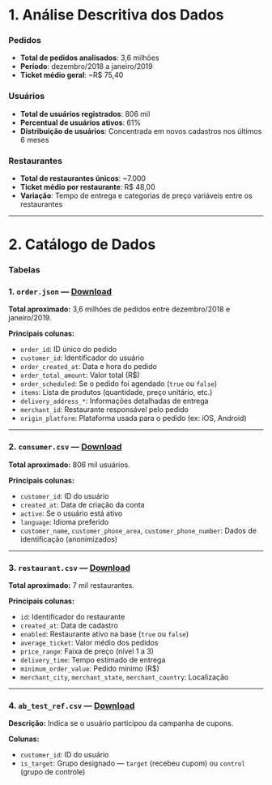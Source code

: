 

#  **1. Análise Descritiva dos Dados**

###  **Pedidos**
- **Total de pedidos analisados**: 3,6 milhões
- **Período**: dezembro/2018 a janeiro/2019
- **Ticket médio geral**: ~R$ 75,40

### **Usuários**
- **Total de usuários registrados**: 806 mil
- **Percentual de usuários ativos**: 61%
- **Distribuição de usuários**: Concentrada em novos cadastros nos últimos 6 meses

###  **Restaurantes**
- **Total de restaurantes únicos**: ~7.000
- **Ticket médio por restaurante**: R$ 48,00
- **Variação**: Tempo de entrega e categorias de preço variáveis entre os restaurantes


---

#  2. Catálogo de Dados 


###  Tabelas 

### 1. `order.json` —  [Download](https://data-architect-test-source.s3-sa-east-1.amazonaws.com/order.json.gz)

**Total aproximado:** 3,6 milhões de pedidos entre dezembro/2018 e janeiro/2019.

**Principais colunas:**
- `order_id`: ID único do pedido
- `customer_id`: Identificador do usuário
- `order_created_at`: Data e hora do pedido
- `order_total_amount`: Valor total (R$)
- `order_scheduled`: Se o pedido foi agendado (`true` ou `false`)
- `items`: Lista de produtos (quantidade, preço unitário, etc.)
- `delivery_address_*`: Informações detalhadas de entrega
- `merchant_id`: Restaurante responsável pelo pedido
- `origin_platform`: Plataforma usada para o pedido (ex: iOS, Android)

---

### 2. `consumer.csv` —  [Download](https://data-architect-test-source.s3-sa-east-1.amazonaws.com/consumer.csv.gz)

**Total aproximado:** 806 mil usuários.

**Principais colunas:**
- `customer_id`: ID do usuário
- `created_at`: Data de criação da conta
- `active`: Se o usuário está ativo
- `language`: Idioma preferido
- `customer_name`, `customer_phone_area`, `customer_phone_number`: Dados de identificação (anonimizados)

---

### 3. `restaurant.csv` —  [Download](https://data-architect-test-source.s3-sa-east-1.amazonaws.com/restaurant.csv.gz)

**Total aproximado:** 7 mil restaurantes.

**Principais colunas:**
- `id`: Identificador do restaurante
- `created_at`: Data de cadastro
- `enabled`: Restaurante ativo na base (`true` ou `false`)
- `average_ticket`: Valor médio dos pedidos
- `price_range`: Faixa de preço (nível 1 a 3)
- `delivery_time`: Tempo estimado de entrega
- `minimum_order_value`: Pedido mínimo (R$)
- `merchant_city`, `merchant_state`, `merchant_country`: Localização

---

### 4. `ab_test_ref.csv` —  [Download](https://data-architect-test-source.s3-sa-east-1.amazonaws.com/ab_test_ref.tar.gz)

**Descrição:** Indica se o usuário participou da campanha de cupons.

**Colunas:**
- `customer_id`: ID do usuário
- `is_target`: Grupo designado — `target` (recebeu cupom) ou `control` (grupo de controle)








